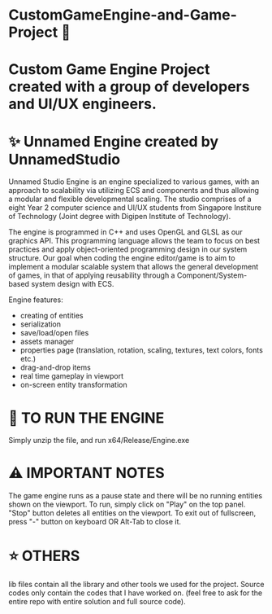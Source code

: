 # CustomGameEngine-and-Game-Project 👾
Custom Game Engine Project created with a group of developers and UI/UX engineers.
===================================

# ✨ Unnamed Engine created by UnnamedStudio
Unnamed Studio Engine is an engine specialized to various games, with an approach to scalability via utilizing ECS and components and thus allowing a modular and flexible developmental scaling. 
The studio comprises of a eight Year 2 computer science and UI/UX students from Singapore Institure of Technology (Joint degree with Digipen Institute of Technology).

The engine is programmed in C++ and uses OpenGL and GLSL as our graphics API. This programming language allows the team to focus on best practices and apply object-oriented programming design in our system structure. Our goal when coding the engine editor/game is to aim to implement a modular scalable system that allows the general development of games, in that of applying reusability through a Component/System-based system design with ECS.

Engine features:
- creating of entities
- serialization
- save/load/open files
- assets manager
- properties page (translation, rotation, scaling, textures, text colors, fonts etc.)
- drag-and-drop items
- real time gameplay in viewport
- on-screen entity transformation

# 👟 TO RUN THE ENGINE
Simply unzip the file, and run x64/Release/Engine.exe

# ⚠️ IMPORTANT NOTES
The game engine runs as a pause state and there will be no running entities shown on the viewport. To run, simply click on "Play" on the top panel. "Stop" button deletes all entities on the viewport.
To exit out of fullscreen, press "-" button on keyboard OR Alt-Tab to close it.

# ⭐ OTHERS
lib files contain all the library and other tools we used for the project.
Source codes only contain the codes that I have worked on. (feel free to ask for the entire repo with entire solution and full source code).
